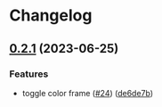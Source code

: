 # Changelog

## [0.2.1](https://github.com/hamakou108/hama-color/compare/v0.2.0...v0.2.1) (2023-06-25)

### Features

- toggle color frame ([#24](https://github.com/hamakou108/hama-color/issues/24)) ([de6de7b](https://github.com/hamakou108/hama-color/commit/de6de7b93cf7e4f4efd63224a99aefa08bb8f01a))

